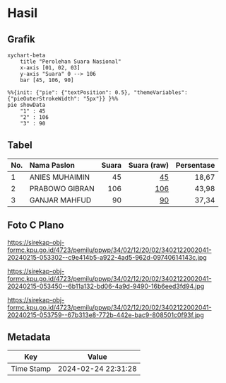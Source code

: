 # Hasil

## Grafik

```mermaid
xychart-beta
    title "Perolehan Suara Nasional"
    x-axis [01, 02, 03]
    y-axis "Suara" 0 --> 106
    bar [45, 106, 90]
```

```mermaid
%%{init: {"pie": {"textPosition": 0.5}, "themeVariables": {"pieOuterStrokeWidth": "5px"}} }%%
pie showData
    "1" : 45
    "2" : 106
    "3" : 90
```

## Tabel

| No. | Nama Paslon    | Suara | Suara (raw) | Persentase |
|:--- |:-------------- | -----:| -----------:| ----------:|
| 1   | ANIES MUHAIMIN | 45    | [45][p-1]   | 18,67      |
| 2   | PRABOWO GIBRAN | 106   | [106][p-2]  | 43,98      |
| 3   | GANJAR MAHFUD  | 90    | [90][p-3]   | 37,34      |


[p-1]: https://github.com/gigit-pemilu/pemilu-2024/blob/main/pilpres/hitung-suara/sub/34-di-yogyakarta/sub/02-bantul/sub/12-banguntapan/sub/2002-banguntapan/sub/041-tps/sub/paslon-1.txt
[p-2]: https://github.com/gigit-pemilu/pemilu-2024/blob/main/pilpres/hitung-suara/sub/34-di-yogyakarta/sub/02-bantul/sub/12-banguntapan/sub/2002-banguntapan/sub/041-tps/sub/paslon-2.txt
[p-3]: https://github.com/gigit-pemilu/pemilu-2024/blob/main/pilpres/hitung-suara/sub/34-di-yogyakarta/sub/02-bantul/sub/12-banguntapan/sub/2002-banguntapan/sub/041-tps/sub/paslon-3.txt

## Foto C Plano

https://sirekap-obj-formc.kpu.go.id/4723/pemilu/ppwp/34/02/12/20/02/3402122002041-20240215-053302--c9e414b5-a922-4ad5-962d-09740614143c.jpg

https://sirekap-obj-formc.kpu.go.id/4723/pemilu/ppwp/34/02/12/20/02/3402122002041-20240215-053450--6b11a132-bd06-4a9d-9490-16b6eed3fd94.jpg

https://sirekap-obj-formc.kpu.go.id/4723/pemilu/ppwp/34/02/12/20/02/3402122002041-20240215-053759--67b313e8-772b-442e-bac9-808501c0f93f.jpg


## Metadata

| Key        | Value               |
| ---------- | ------------------- |
| Time Stamp | 2024-02-24 22:31:28 |



